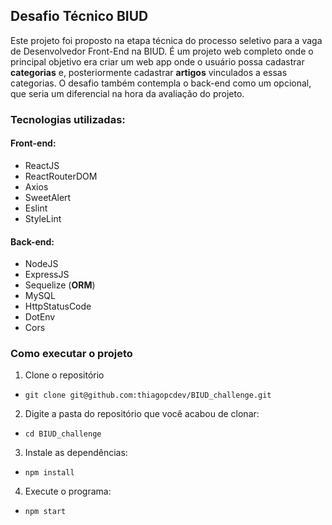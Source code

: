 ## Desafio Técnico BIUD

Este projeto foi proposto na etapa técnica do processo seletivo para a vaga de Desenvolvedor Front-End na BIUD.
É um projeto web completo onde o principal objetivo era criar um web app onde o usuário possa cadastrar **categorias** e, posteriormente cadastrar **artigos** vinculados a essas categorias.
O desafio também contempla o back-end como um opcional, que seria um diferencial na hora da avaliação do projeto.

### Tecnologias utilizadas:

#### Front-end:

* ReactJS
* ReactRouterDOM
* Axios
* SweetAlert
* Eslint
* StyleLint

#### Back-end:

* NodeJS
* ExpressJS
* Sequelize (**ORM**)
* MySQL
* HttpStatusCode
* DotEnv
* Cors

### Como executar o projeto

1. Clone o repositório
  * `git clone git@github.com:thiagopcdev/BIUD_challenge.git`
2. Digite a pasta do repositório que você acabou de clonar:
  * `cd BIUD_challenge`
3. Instale as dependências:
  * `npm install`
4. Execute o programa:
  * `npm start`